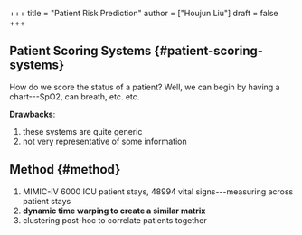 +++
title = "Patient Risk Prediction"
author = ["Houjun Liu"]
draft = false
+++

## Patient Scoring Systems {#patient-scoring-systems}

How do we score the status of a patient? Well, we can begin by having a chart---SpO2, can breath, etc. etc.

**Drawbacks**:

1.  these systems are quite generic
2.  not very representative of some information


## Method {#method}

1.  MIMIC-IV 6000 ICU patient stays, 48994 vital signs---measuring across patient stays
2.  **dynamic time warping to create a similar matrix**
3.  clustering post-hoc to correlate patients together
